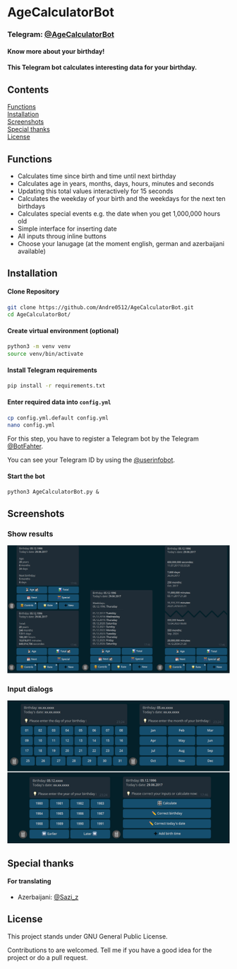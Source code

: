 # AgeCalculatorBot

### Telegram: [@AgeCalculatorBot](https://t.me/AgeCalculatorBot)

#### Know more about your birthday!
#### This Telegram bot calculates interesting data for your birthday.

## Contents
[Functions](#functions)  
[Installation](#installation)  
[Screenshots](#screenshots)  
[Special thanks](#special-thanks)  
[License](#license)  

## Functions
* Calculates time since birth and time until next birthday
* Calculates age in years, months, days, hours, minutes and seconds
* Updating this total values interactively for 15 seconds
* Calculates the weekday of your birth and the weekdays for the next ten birthdays
* Calculates special events e.g. the date when you get 1,000,000 hours old
* Simple interface for inserting date
* All inputs throug inline buttons
* Choose your lanugage (at the moment english, german and azerbaijani available)

## Installation

#### Clone Repository
```bash
git clone https://github.com/Andre0512/AgeCalculatorBot.git
cd AgeCalculatorBot/
```
#### Create virtual environment (optional)
```bash
python3 -m venv venv
source venv/bin/activate
```
#### Install Telegram requirements
```bash
pip install -r requirements.txt
```
#### Enter required data into `config.yml`
```bash
cp config.yml.default config.yml
nano config.yml
```
For this step, you have to register a Telegram bot by the Telegram [@BotFahter](https://t.me/botfather).

You can see your Telegram ID by using the [@userinfobot](https://telegram.me/userinfobot).

#### Start the bot
```
python3 AgeCalculatorBot.py &
```

## Screenshots

### Show results
<img src="images/output.png" width="800"/> 

### Input dialogs
<img src="images/insert_data.png" width="800"/>

## Special thanks

#### For translating
* Azerbaijani: [@Sazi_z](https://t.me/sazi_z) 

## License
This project stands under GNU General Public License.

Contributions to are welcomed. Tell me if you have a good idea for the project or do a pull request.
